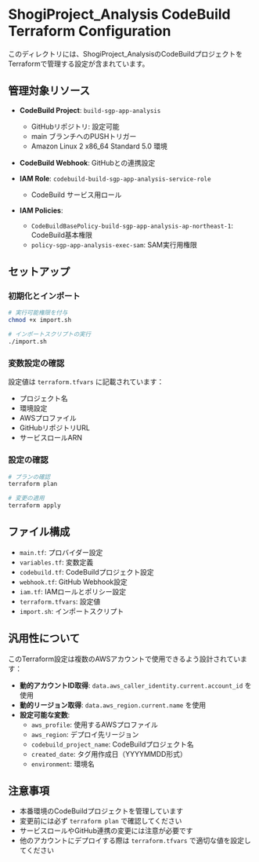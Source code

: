 # ShogiProject_Analysis CodeBuild Terraform Configuration

このディレクトリには、ShogiProject_AnalysisのCodeBuildプロジェクトをTerraformで管理する設定が含まれています。

## 管理対象リソース

- **CodeBuild Project**: `build-sgp-app-analysis`
  - GitHubリポジトリ: 設定可能
  - main ブランチへのPUSHトリガー
  - Amazon Linux 2 x86_64 Standard 5.0 環境

- **CodeBuild Webhook**: GitHubとの連携設定

- **IAM Role**: `codebuild-build-sgp-app-analysis-service-role`
  - CodeBuild サービス用ロール

- **IAM Policies**:
  - `CodeBuildBasePolicy-build-sgp-app-analysis-ap-northeast-1`: CodeBuild基本権限
  - `policy-sgp-app-analysis-exec-sam`: SAM実行用権限

## セットアップ

### 初期化とインポート

```bash
# 実行可能権限を付与
chmod +x import.sh

# インポートスクリプトの実行
./import.sh
```

### 変数設定の確認

設定値は `terraform.tfvars` に記載されています：
- プロジェクト名
- 環境設定 
- AWSプロファイル
- GitHubリポジトリURL
- サービスロールARN

### 設定の確認

```bash
# プランの確認
terraform plan

# 変更の適用
terraform apply
```

## ファイル構成

- `main.tf`: プロバイダー設定
- `variables.tf`: 変数定義
- `codebuild.tf`: CodeBuildプロジェクト設定
- `webhook.tf`: GitHub Webhook設定
- `iam.tf`: IAMロールとポリシー設定
- `terraform.tfvars`: 設定値
- `import.sh`: インポートスクリプト

## 汎用性について

このTerraform設定は複数のAWSアカウントで使用できるよう設計されています：

- **動的アカウントID取得**: `data.aws_caller_identity.current.account_id` を使用
- **動的リージョン取得**: `data.aws_region.current.name` を使用  
- **設定可能な変数**: 
  - `aws_profile`: 使用するAWSプロファイル
  - `aws_region`: デプロイ先リージョン
  - `codebuild_project_name`: CodeBuildプロジェクト名
  - `created_date`: タグ用作成日（YYYYMMDD形式）
  - `environment`: 環境名

## 注意事項

- 本番環境のCodeBuildプロジェクトを管理しています
- 変更前には必ず `terraform plan` で確認してください
- サービスロールやGitHub連携の変更には注意が必要です
- 他のアカウントにデプロイする際は `terraform.tfvars` で適切な値を設定してください